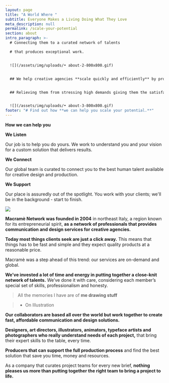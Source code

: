 ```yaml
---
layout: page
title: "A World Where "
subtitle: Everyone Makes a Living Doing What They Love
meta_description: null
permalink: /scale-your-potential
section: about
intro_paragraph: >-
  # Connecting them to a curated network of talents

  # that produces exceptional work.


  ![](/assets/img/uploads/• about-2-800x800.gif)


  ## We help creative agencies **scale quickly and efficiently** by providing experienced talent through a curated network of designers, art directors, and image makers that produces **exceptional design work that save you time and resources.**


  ## Relieving them from stressing high demands giving them the satisfaction of **delivering 100% to their clients requests.**


  ![](/assets/img/uploads/• about-3-800x800.gif)
footer: "# Find out how **we can help you scale your potential.**"
---
```


**How we can help you** 

**We Listen** 

Our job is to help you do yours. We work to understand you and your vision for a custom solution that delivers results.

**We Connect** 

Our global team is curated to connect you to the best human talent available for creative design and production.

**We Support** 

Our place is assuredly out of the spotlight. You work with your clients; we'll be in the background - start to finish.

![](/assets/img/uploads/• about-800x800.gif)

**Macramè Network was founded in 2004** in northeast Italy, a region known for its entrepreneurial spirit, **as a network of professionals that provides communication and design services for creative agencies.**

**Today most things clients seek are just a click away.** This means that things has to be fast and simple and they expect quality products at a reasonable price.

Macramè was a step ahead of this trend: our services are on-demand and global.

**We’ve invested a lot of time and energy in putting together a close-knit network of talents.** We’ve done it with care, considering each member’s special set of skills, professionalism and honesty. 


> All the memories I have are of **me drawing stuff**

>

> * On Illustration


**Our collaborators are based all over the world but work together to create fast, affordable communication and design solutions.**

**Designers, art directors, illustrators, animators, typeface artists and photographers who really understand needs of each project,** that bring their expert skills to the table, every time.

**Producers that can support the full production process** and find the best solution that save you time, money and resources.

As a company that curates project teams for every new brief, **nothing pleases us more than putting together the right team to bring a project to life.**